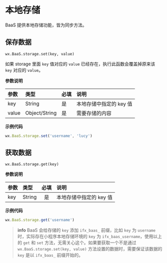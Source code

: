 # 本地存储

BaaS 提供本地存储功能，皆为同步方法。


## 保存数据

`wx.BaaS.storage.set(key, value)`

如果 storage 里面 `key` 值对应的 `value` 已经存在，执行此函数会覆盖掉原来该 `key` 对应的 `value`。

**参数说明**

| 参数   | 类型          | 必填 | 说明 |
| :---- | :------------ | :-- | :-- |
| key   | String        | 是  | 本地存储中指定的 key 值 |
| value | Object/String | 是  | 需要存储的内容 |

**示例代码**

```js
wx.BaaS.storage.set('username', 'lucy')
```

## 获取数据

`wx.BaaS.storage.get(key)`

**参数说明**

| 参数 | 类型   | 必填 | 说明 |
| :-- | :----- | :-: | :-- |
| key | String | 是  | 本地存储中指定的 key 值 |


**示例代码**

```js
wx.BaaS.storage.get('username')
```

> **info**
> BaaS 会给存储的 `key` 添加 `ifx_baas_` 前缀，比如 `key` 为 `username` 时，实际存在小程序本地存储环境的 `key` 为 `ifx_baas_username`，使用以上的 `get` 和 `set` 方法，无需关心这个。如果要获取一个不是通过 `wx.BaaS.storage.set(key, value)` 方法设置的数据时，需要保证该数据的 `key` 是以 `ifx_baas_` 前缀开始的。